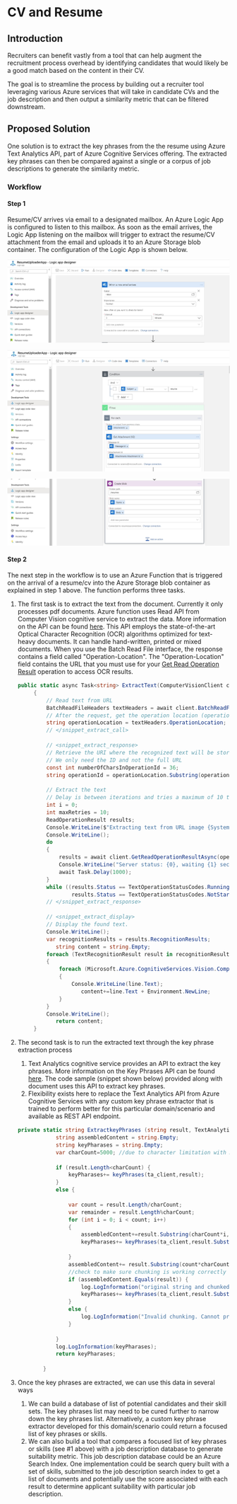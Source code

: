 # CV and Resume

## Introduction

Recruiters can benefit vastly from a tool that can help augment the recruitment process overhead by identifying candidates that would likely be a good match based on the content in their CV. 

The goal is to streamline the process by building out a recruiter tool leveraging various Azure services that will take in candidate CVs and the job description and then output a similarity metric that can be filtered downstream. 

## Proposed Solution

One solution is to extract the key phrases from the the resume using Azure Text Analytics API, part of Azure Cognitive Services offering.  The extracted key phrases can then be compared against a single or a corpus of job descriptions to generate the similarity metric.

### Workflow

#### Step 1

Resume/CV arrives via email to a designated mailbox.  An Azure Logic App is configured to listen to this mailbox.  As soon as the email arrives, the Logic App listening on the mailbox will trigger to extract the resume/CV attachment from the email and uploads it to an Azure Storage blob container.  The configuration of the Logic App is shown below.

![](resources/logicapp-1.jpg)

![](resources/logicapp-2.jpg)

![](resources/logicapp-3.jpg)

#### Step 2

The next step in the workflow is to use an Azure Function that is triggered on the arrival of a resume/cv into the Azure Storage blob container as explained in step 1 above.  The function performs three tasks. 

1. The first task is to extract the text from the document.  Currently it only processes pdf documents.  Azure function uses Read API from Computer Vision cognitive service to extract the data.  More information on the API can be found [here](https://westus.dev.cognitive.microsoft.com/docs/services/5adf991815e1060e6355ad44/operations/2afb498089f74080d7ef85eb). This API  employs the state-of-the-art Optical Character Recognition (OCR) algorithms optimized for text-heavy documents. It can handle hand-written, printed or mixed documents. When you use the Batch Read File interface, the response contains a field called "Operation-Location". The "Operation-Location" field contains the URL that you must use for your [Get Read Operation Result](https://westus.dev.cognitive.microsoft.com/docs/services/5adf991815e1060e6355ad44/operations/5be108e7498a4f9ed20bf96d) operation to access OCR results. 

   ```c#
   public static async Task<string> ExtractText(ComputerVisionClient client, string urlImage)
   		{
   			// Read text from URL
   			BatchReadFileHeaders textHeaders = await client.BatchReadFileAsync(urlImage);
   			// After the request, get the operation location (operation ID)
   			string operationLocation = textHeaders.OperationLocation;
   			// </snippet_extract_call>
   
   			// <snippet_extract_response>
   			// Retrieve the URI where the recognized text will be stored from the Operation-Location header. 
   			// We only need the ID and not the full URL
   			const int numberOfCharsInOperationId = 36;
   			string operationId = operationLocation.Substring(operationLocation.Length - numberOfCharsInOperationId);
   
   			// Extract the text 
   			// Delay is between iterations and tries a maximum of 10 times.
   			int i = 0;
   			int maxRetries = 10;
   			ReadOperationResult results;
   			Console.WriteLine($"Extracting text from URL image {System.IO.Path.GetFileName(urlImage)}...");
   			Console.WriteLine();
   			do
   			{
   				results = await client.GetReadOperationResultAsync(operationId);
   				Console.WriteLine("Server status: {0}, waiting {1} seconds...", results.Status, i);
   				await Task.Delay(1000);
   			}
   			while ((results.Status == TextOperationStatusCodes.Running ||
   					results.Status == TextOperationStatusCodes.NotStarted) && i++ < maxRetries);
   			// </snippet_extract_response>
   
   			// <snippet_extract_display>
   			// Display the found text.
   			Console.WriteLine();
   			var recognitionResults = results.RecognitionResults;
               string content = string.Empty;
   			foreach (TextRecognitionResult result in recognitionResults)
   			{
   				foreach (Microsoft.Azure.CognitiveServices.Vision.ComputerVision.Models.Line line in result.Lines)
   				{
   					Console.WriteLine(line.Text);
                       content+=line.Text + Environment.NewLine;
   				}
   			}
   			Console.WriteLine();
               return content;
   		}
   ```

   

2. The second task is to run the extracted text through the key phrase extraction process

   1. Text Analytics cognitive service provides an API to extract the key phrases.  More information on the Key Phrases API can be found [here](https://westcentralus.dev.cognitive.microsoft.com/docs/services/TextAnalytics-v2-1/operations/56f30ceeeda5650db055a3c6).  The code sample (snippet shown below) provided along with document uses this API to extract key phrases. 
   2. Flexibility exists here to replace the Text Analytics API from Azure Cognitive Services with any custom key phrase extractor that is trained to perform better for this particular domain/scenario and available as REST API endpoint.  

   ```c#
   private static string ExtractkeyPhrases (string result, TextAnalyticsClient ta_client, ILogger log) {
               string assembledContent = string.Empty;
               string keyPharases = string.Empty;
               var charCount=5000; //due to character limitation with KeyPharase extractor
    
               if (result.Length<charCount) {
                   keyPharases+= keyPhrases(ta_client,result);
               }
               else {
                   
                   var count = result.Length/charCount;
                   var remainder = result.Length%charCount;
                   for (int i = 0; i < count; i++)
                   {
                       assembledContent+=result.Substring(charCount*i, charCount);
                       keyPharases+= keyPhrases(ta_client,result.Substring(charCount*i, charCount));
   
                   }
                   assembledContent+= result.Substring(count*charCount);
                   //check to make sure chunking is working correctly
                   if (assembledContent.Equals(result)) {
                       log.LogInformation("original string and chunked+assembled strings match!");
                       keyPharases+= keyPhrases(ta_client,result.Substring(count*charCount));
                   }
                   else {
                       log.LogInformation("Invalid chunking. Cannot proceed");
                   }
   
               }
               log.LogInformation(keyPharases);
               return keyPharases;
               
           }
   ```

   

3. Once the key phrases are extracted, we can use this data in several ways

   1. We can build a database of list of potential candidates and their skill sets.  The key phrases list may need to be cured further to narrow down the key phrases list.  Alternatively, a custom key phrase extractor developed for this domain/scenario could return a focused list of key phrases or skills.
   2. We can also build a tool that compares a focused list of key phrases or skills (see #1 above) with a job description database to generate suitability metric.  This job description database could be an Azure Search Index.  One implementation could be search query built with a set of skills, submitted to the job description search index to get a list of documents and  potentially use the score associated with each result to determine applicant suitability with particular job description.

